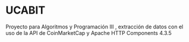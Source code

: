# UCABIT

Proyecto para Algoritmos y Programación III , extracción de datos con el uso de la API de CoinMarketCap y Apache HTTP Components 4.3.5
